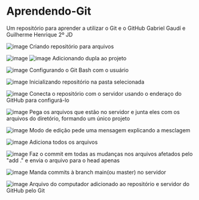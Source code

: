 # Aprendendo-Git
Um repositório para aprender a utilizar o Git e o GitHub 
Gabriel Gaudí e Guilherme Henrique 2º JD

![image](https://github.com/GuilhermeHLSouza/Aprendendo-Git/assets/162371856/6139cfce-8524-4cb3-922c-75c4692e4282)
Criando repositório para arquivos

![image](https://github.com/GuilhermeHLSouza/Aprendendo-Git/assets/162371856/97caca18-26ae-4510-b151-6f9d29ee05c1)
![image](https://github.com/GuilhermeHLSouza/Aprendendo-Git/assets/162371856/daf9f1b3-1e34-4c27-b36d-ee2d0bfac066)
Adicionando dupla ao projeto

![image](https://github.com/GuilhermeHLSouza/Aprendendo-Git/assets/162371856/e7b28603-896f-42e8-9ebb-b4f4a355acbc)
Configurando o Git Bash com o usuário

![image](https://github.com/GuilhermeHLSouza/Aprendendo-Git/assets/162371856/600a29ca-8420-4323-a65a-6ce85425504f)
Inicializando repositório na pasta selecionada

![image](https://github.com/GuilhermeHLSouza/Aprendendo-Git/assets/162371856/ff85ff99-a22a-458c-bb47-05f141f53a96)
Conecta o repositório com o servidor usando o enderaço do GitHub para configurá-lo

![image](https://github.com/GuilhermeHLSouza/Aprendendo-Git/assets/162371856/297d215e-dce6-42d9-8414-92f0a3f5c390)
Pega os arquivos que estão no servidor e junta eles com os arquivos do diretório, formando um único projeto

![image](https://github.com/GuilhermeHLSouza/Aprendendo-Git/assets/162371856/339b1741-f09e-4443-ae00-dbeca52549e0)
Modo de edição pede uma mensagem explicando a mesclagem

![image](https://github.com/GuilhermeHLSouza/Aprendendo-Git/assets/162371856/dcbb6012-e5b6-4374-a270-5b60041716b3)
Adiciona todos os arquivos

![image](https://github.com/GuilhermeHLSouza/Aprendendo-Git/assets/162371856/6dc4f646-9d2e-4464-9608-e581d1114719)
Faz o commit em todas as mudanças nos arquivos afetados pelo "add ." e envia o arquivo para o head apenas

![image](https://github.com/GuilhermeHLSouza/Aprendendo-Git/assets/162371856/b91ec352-bb6b-4894-bdde-912304fc227c)
Manda commits à branch main(ou master) no servidor

![image](https://github.com/GuilhermeHLSouza/Aprendendo-Git/assets/162371856/c855ab5f-7910-4988-890e-149502a66973)
Arquivo do computador adicionado ao repositório e servidor do GitHub pelo Git



